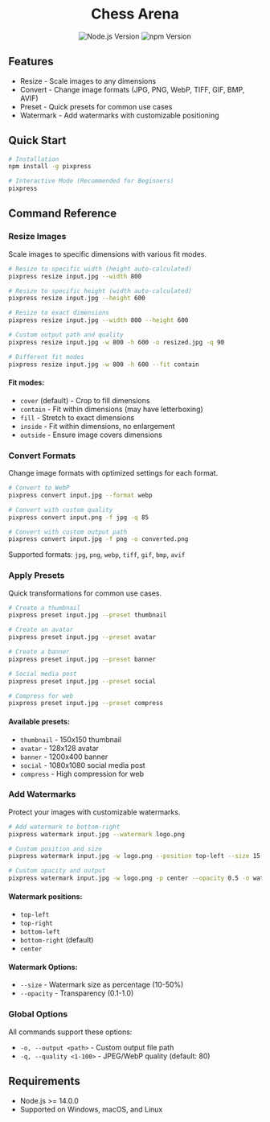 <h1 align="center">Chess Arena</h1>

<p align="center">
  <img src="https://img.shields.io/badge/node-%3E%3D14.0.0-339933?style=flat&logo=node.js&logoColor=white" alt="Node.js Version">
  <img src="https://img.shields.io/npm/v/chess-arena?style=flat&logo=npm&logoColor=white&color=cb3837" alt="npm Version">
</p>

## Features

- Resize - Scale images to any dimensions
- Convert - Change image formats (JPG, PNG, WebP, TIFF, GIF, BMP, AVIF)
- Preset - Quick presets for common use cases
- Watermark - Add watermarks with customizable positioning

## Quick Start

```bash
# Installation
npm install -g pixpress

# Interactive Mode (Recommended for Beginners)
pixpress
```

## Command Reference

### Resize Images

Scale images to specific dimensions with various fit modes.

```bash
# Resize to specific width (height auto-calculated)
pixpress resize input.jpg --width 800

# Resize to specific height (width auto-calculated)
pixpress resize input.jpg --height 600

# Resize to exact dimensions
pixpress resize input.jpg --width 800 --height 600

# Custom output path and quality
pixpress resize input.jpg -w 800 -h 600 -o resized.jpg -q 90

# Different fit modes
pixpress resize input.jpg -w 800 -h 600 --fit contain
```

#### Fit modes:

- `cover` (default) - Crop to fill dimensions
- `contain` - Fit within dimensions (may have letterboxing)
- `fill` - Stretch to exact dimensions
- `inside` - Fit within dimensions, no enlargement
- `outside` - Ensure image covers dimensions

### Convert Formats

Change image formats with optimized settings for each format.

```bash
# Convert to WebP
pixpress convert input.jpg --format webp

# Convert with custom quality
pixpress convert input.png -f jpg -q 85

# Convert with custom output path
pixpress convert input.jpg -f png -o converted.png
```

Supported formats: `jpg`, `png`, `webp`, `tiff`, `gif`, `bmp`, `avif`

### Apply Presets

Quick transformations for common use cases.

```bash
# Create a thumbnail
pixpress preset input.jpg --preset thumbnail

# Create an avatar
pixpress preset input.jpg --preset avatar

# Create a banner
pixpress preset input.jpg --preset banner

# Social media post
pixpress preset input.jpg --preset social

# Compress for web
pixpress preset input.jpg --preset compress
```

#### Available presets:

- `thumbnail` - 150x150 thumbnail
- `avatar` - 128x128 avatar
- `banner` - 1200x400 banner
- `social` - 1080x1080 social media post
- `compress` - High compression for web

### Add Watermarks

Protect your images with customizable watermarks.

```bash
# Add watermark to bottom-right
pixpress watermark input.jpg --watermark logo.png

# Custom position and size
pixpress watermark input.jpg -w logo.png --position top-left --size 15

# Custom opacity and output
pixpress watermark input.jpg -w logo.png -p center --opacity 0.5 -o watermarked.jpg
```

#### Watermark positions:

- `top-left`
- `top-right`
- `bottom-left`
- `bottom-right` (default)
- `center`

#### Watermark Options:

- `--size` - Watermark size as percentage (10-50%)
- `--opacity` - Transparency (0.1-1.0)

### Global Options

All commands support these options:

- `-o, --output <path>` - Custom output file path
- `-q, --quality <1-100>` - JPEG/WebP quality (default: 80)

## Requirements

- Node.js >= 14.0.0
- Supported on Windows, macOS, and Linux
